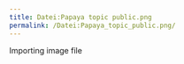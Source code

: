 ```yaml
---
title: Datei:Papaya topic public.png
permalink: /Datei:Papaya_topic_public.png/
---
```


Importing image file
